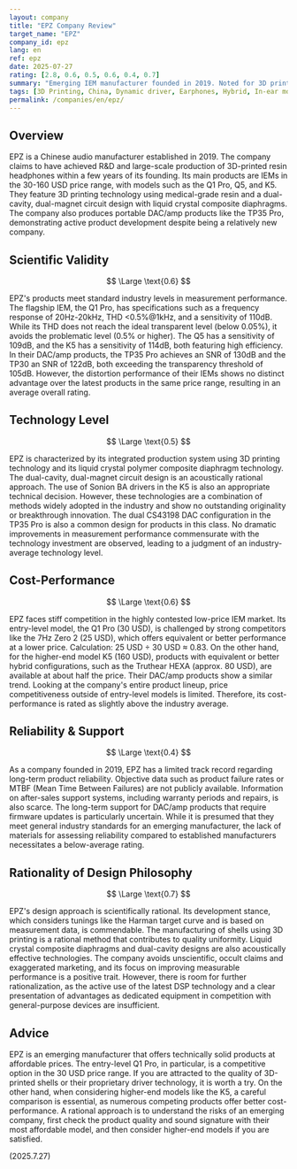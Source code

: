 ```yaml
---
layout: company
title: "EPZ Company Review"
target_name: "EPZ"
company_id: epz
lang: en
ref: epz
date: 2025-07-27
rating: [2.8, 0.6, 0.5, 0.6, 0.4, 0.7]
summary: "Emerging IEM manufacturer founded in 2019. Noted for 3D printing and affordable entry-level models, but faces challenges in upper-tier competitiveness."
tags: [3D Printing, China, Dynamic driver, Earphones, Hybrid, In-ear monitors]
permalink: /companies/en/epz/
---
```

## Overview

EPZ is a Chinese audio manufacturer established in 2019. The company claims to have achieved R&D and large-scale production of 3D-printed resin headphones within a few years of its founding. Its main products are IEMs in the 30-160 USD price range, with models such as the Q1 Pro, Q5, and K5. They feature 3D printing technology using medical-grade resin and a dual-cavity, dual-magnet circuit design with liquid crystal composite diaphragms. The company also produces portable DAC/amp products like the TP35 Pro, demonstrating active product development despite being a relatively new company.

## Scientific Validity

$$ \Large \text{0.6} $$

EPZ's products meet standard industry levels in measurement performance. The flagship IEM, the Q1 Pro, has specifications such as a frequency response of 20Hz-20kHz, THD <0.5%@1kHz, and a sensitivity of 110dB. While its THD does not reach the ideal transparent level (below 0.05%), it avoids the problematic level (0.5% or higher). The Q5 has a sensitivity of 109dB, and the K5 has a sensitivity of 114dB, both featuring high efficiency. In their DAC/amp products, the TP35 Pro achieves an SNR of 130dB and the TP30 an SNR of 122dB, both exceeding the transparency threshold of 105dB. However, the distortion performance of their IEMs shows no distinct advantage over the latest products in the same price range, resulting in an average overall rating.

## Technology Level

$$ \Large \text{0.5} $$

EPZ is characterized by its integrated production system using 3D printing technology and its liquid crystal polymer composite diaphragm technology. The dual-cavity, dual-magnet circuit design is an acoustically rational approach. The use of Sonion BA drivers in the K5 is also an appropriate technical decision. However, these technologies are a combination of methods widely adopted in the industry and show no outstanding originality or breakthrough innovation. The dual CS43198 DAC configuration in the TP35 Pro is also a common design for products in this class. No dramatic improvements in measurement performance commensurate with the technology investment are observed, leading to a judgment of an industry-average technology level.

## Cost-Performance

$$ \Large \text{0.6} $$

EPZ faces stiff competition in the highly contested low-price IEM market. Its entry-level model, the Q1 Pro (30 USD), is challenged by strong competitors like the 7Hz Zero 2 (25 USD), which offers equivalent or better performance at a lower price. Calculation: 25 USD ÷ 30 USD ≈ 0.83. On the other hand, for the higher-end model K5 (160 USD), products with equivalent or better hybrid configurations, such as the Truthear HEXA (approx. 80 USD), are available at about half the price. Their DAC/amp products show a similar trend. Looking at the company's entire product lineup, price competitiveness outside of entry-level models is limited. Therefore, its cost-performance is rated as slightly above the industry average.

## Reliability & Support

$$ \Large \text{0.4} $$

As a company founded in 2019, EPZ has a limited track record regarding long-term product reliability. Objective data such as product failure rates or MTBF (Mean Time Between Failures) are not publicly available. Information on after-sales support systems, including warranty periods and repairs, is also scarce. The long-term support for DAC/amp products that require firmware updates is particularly uncertain. While it is presumed that they meet general industry standards for an emerging manufacturer, the lack of materials for assessing reliability compared to established manufacturers necessitates a below-average rating.

## Rationality of Design Philosophy

$$ \Large \text{0.7} $$

EPZ's design approach is scientifically rational. Its development stance, which considers tunings like the Harman target curve and is based on measurement data, is commendable. The manufacturing of shells using 3D printing is a rational method that contributes to quality uniformity. Liquid crystal composite diaphragms and dual-cavity designs are also acoustically effective technologies. The company avoids unscientific, occult claims and exaggerated marketing, and its focus on improving measurable performance is a positive trait. However, there is room for further rationalization, as the active use of the latest DSP technology and a clear presentation of advantages as dedicated equipment in competition with general-purpose devices are insufficient.

## Advice

EPZ is an emerging manufacturer that offers technically solid products at affordable prices. The entry-level Q1 Pro, in particular, is a competitive option in the 30 USD price range. If you are attracted to the quality of 3D-printed shells or their proprietary driver technology, it is worth a try. On the other hand, when considering higher-end models like the K5, a careful comparison is essential, as numerous competing products offer better cost-performance. A rational approach is to understand the risks of an emerging company, first check the product quality and sound signature with their most affordable model, and then consider higher-end models if you are satisfied.

(2025.7.27)
